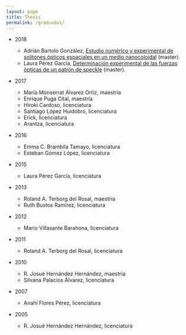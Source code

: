 ```yaml
---
layout: page
title: Thesis
permalink: /graduados/
---
```



* 2018
  * Adrián Bartolo González, [Estudio numérico y experimental de solitones ópticos espaciales en un medio nanocoloidal](http://oreon.dgbiblio.unam.mx/F/96BQ97EFI32N8D2HB4FSDC6KGNRG7JY92CN2ADCDLK6GYIAUGV-24304?func=full-set-set&set_number=028917&set_entry=000001&format=999) (master).
  * Laura Pérez García, [Determinación experimental de las fuerzas ópticas de un patrón de speckle](http://oreon.dgbiblio.unam.mx/F/6U1I24336XNU27AYMDHRJMD61N8QQAA49VJ9BBNQ87MDGLFC9L-33975?func=full-set-set&set_number=029070&set_entry=000002&format=999) (master).

* 2017
  * María Monserrat Álvarez Ortíz, maestría
  * Enrique Puga Cital, maestría
  * Hiroki Cardoso, licenciatura
  * Santiago López Huidobro, licenciatura
  * Erick, licenciatura
  * Arantza, licenciatura
  
* 2016
  * Emma C. Brambila Tamayo, licenciatura
  * Esteban Gómez López, licenciatura
  
* 2015
  * Laura Pérez García, licenciatura

* 2013
  * Roland A. Terborg del Rosal, maestría
  * Ruth Bustos Ramírez, licenciatura
  
* 2012
  * Mario Villasante Barahona, licenciatura
  
* 2011
  * Roland A. Terborg del Rosal, licenciatura
 
* 2010
  * R. Josué Hernández Hernández, maestría
  * Silvana Palacios Álvarez, licenciatura
  
* 2007
  * Anahí Flores Pérez, licenciatura
  
* 2005
  * R. Josué Hernández Hernández, licenciatura
  



